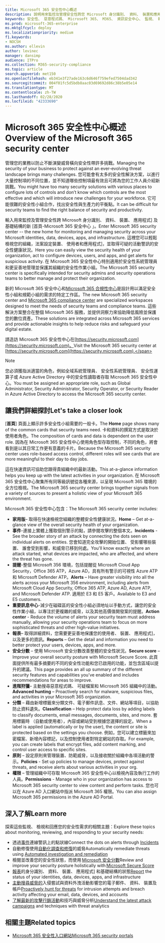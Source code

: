 ```yaml
---
title: Microsoft 365 安全性中心概述
description: 說明用來監控及管理安全性跨您 Microsoft 身分識別、 資料、 裝置和應用程式的新 [首頁。
keywords: 安全性、 惡意程式碼、 Microsoft 365、 M365、 資訊安全中心、 監視、 報表、 身分識別、 資料、 裝置、 應用程式
ms.prod: microsoft-365-enterprise
ms.mktglfcycl: deploy
ms.localizationpriority: medium
f1.keywords:
- NOCSH
ms.author: ellevin
author: levinec
manager: dansimp
audience: ITPro
ms.collection: M365-security-compliance
ms.topic: article
search.appverid: met150
ms.openlocfilehash: eb341e3f27ade163c6d646f759efed7504dad342
ms.sourcegitcommit: 004f01fc5d5bdb8aac03d69692d86c38b5e05e14
ms.translationtype: MT
ms.contentlocale: zh-TW
ms.lasthandoff: 02/28/2020
ms.locfileid: "42333690"
---
```

# <a name="overview-of-the-microsoft-365-security-center"></a><span data-ttu-id="604b1-104">Microsoft 365 安全性中心概述</span><span class="sxs-lookup"><span data-stu-id="604b1-104">Overview of the Microsoft 365 security center</span></span>

<span data-ttu-id="604b1-105">管理您的業務以防止不斷演變威脅橫向安全性帶許多挑戰。</span><span class="sxs-lookup"><span data-stu-id="604b1-105">Managing the security of your business to protect against an ever-evolving threat landscape brings many challenges.</span></span> <span data-ttu-id="604b1-106">您可能會有太多的安全性解決方案，以進行大量控制項的不同位置，並不知道哪些控制項最有效且可將為您的工作人員介紹新挑戰。</span><span class="sxs-lookup"><span data-stu-id="604b1-106">You might have too many security solutions with various places to configure lots of controls and don’t know which controls are the most effective and which will introduce new challenges for your workforce.</span></span> <span data-ttu-id="604b1-107">它可能很難的安全性小組合作，找出安全性與生產力的平衡點。</span><span class="sxs-lookup"><span data-stu-id="604b1-107">It can be difficult for security teams to find the right balance of security and productivity.</span></span>

<span data-ttu-id="604b1-108">輸入用來監控及管理安全性跨 Microsoft 身分識別、 資料、 裝置、 應用程式] 及基礎結構的新 [首頁-Microsoft 365 安全中心 」。</span><span class="sxs-lookup"><span data-stu-id="604b1-108">Enter Microsoft 365 security center -- the new home for monitoring and managing security across your Microsoft identities, data, devices, apps, and infrastructure.</span></span> <span data-ttu-id="604b1-109">這裡您可以輕鬆檢視您的組織，法案設定裝置、 使用者和應用程式]，並取得可疑的活動警訊的安全性健康狀況。</span><span class="sxs-lookup"><span data-stu-id="604b1-109">Here you can easily view the security health of your organization, act to configure devices, users, and apps, and get alerts for suspicious activity.</span></span> <span data-ttu-id="604b1-110">在 Microsoft 365 安全性中心特別適用於安全性系統管理員和更妥善地管理並保護其組織的安全性作業小組。</span><span class="sxs-lookup"><span data-stu-id="604b1-110">The Microsoft 365 security center is specifically intended for security admins and security operations teams to better manage and protect their organization.</span></span>

<span data-ttu-id="604b1-111">新的 Microsoft 365 安全中心和[Microsoft 365 合規性中心](https://docs.microsoft.com/microsoft-365/compliance/microsoft-365-compliance-center)是設計用以滿足安全性小組和規範小組的需求的特定工作區。</span><span class="sxs-lookup"><span data-stu-id="604b1-111">The new Microsoft 365 security center and [Microsoft 365 compliance center](https://docs.microsoft.com/microsoft-365/compliance/microsoft-365-compliance-center) are specialized workspaces designed to meet the needs of security teams and compliance teams.</span></span> <span data-ttu-id="604b1-112">這些解決方案整合在整個 Microsoft 365 服務，並提供洞察力來協助降低風險並保護您的數位資產。</span><span class="sxs-lookup"><span data-stu-id="604b1-112">These solutions are integrated across Microsoft 365 services and provide actionable insights to help reduce risks and safeguard your digital estate.</span></span>

<span data-ttu-id="604b1-113">請造訪 Microsoft 365 安全性中心在[https://security.microsoft.com](https://security.microsoft.com)。</span><span class="sxs-lookup"><span data-stu-id="604b1-113">Visit the Microsoft 365 security center at [https://security.microsoft.com](https://security.microsoft.com).</span></span> 

> [!NOTE]
> <span data-ttu-id="604b1-114">您必須獲指派適當的角色，例如全域系統管理員、 安全性系統管理員、 安全性運算子或 Azure Active Directory 中的安全性讀取者存取 Microsoft 365 安全性中心。</span><span class="sxs-lookup"><span data-stu-id="604b1-114">You must be assigned an appropriate role, such as Global Administrator, Security Administrator, Security Operator, or Security Reader in Azure Active Directory to access the Microsoft 365 security center.</span></span>


## <a name="lets-take-a-closer-look"></a><span data-ttu-id="604b1-115">讓我們詳細探討</span><span class="sxs-lookup"><span data-stu-id="604b1-115">Let's take a closer look</span></span>

<span data-ttu-id="604b1-116">[**首頁**] 頁面上顯示許多安全性小組需要的一般卡。</span><span class="sxs-lookup"><span data-stu-id="604b1-116">The **Home** page shows many of the common cards that security teams need.</span></span> <span data-ttu-id="604b1-117">卡和資料的撰寫方式是取決於使用者角色。</span><span class="sxs-lookup"><span data-stu-id="604b1-117">The composition of cards and data is dependent on the user role.</span></span> <span data-ttu-id="604b1-118">因為在 Microsoft 365 安全性中心使用角色型存取控制，不同的角色，將會看到是以其日常工作更有意義的卡片。</span><span class="sxs-lookup"><span data-stu-id="604b1-118">Because the Microsoft 365 security center uses role-based access control, different roles will see cards that are more meaningful to their day to day jobs.</span></span>  

<span data-ttu-id="604b1-119">這在快速資訊可協助您跟得貴組織中的最新活動。</span><span class="sxs-lookup"><span data-stu-id="604b1-119">This at-a-glance information helps you keep up with the latest activities in your organization.</span></span> <span data-ttu-id="604b1-120">在 Microsoft 365 安全性中心聚集所有同等級訊號從各種來源，以呈現 Microsoft 365 環境的全方位檢視。</span><span class="sxs-lookup"><span data-stu-id="604b1-120">The Microsoft 365 security center brings together signals from a variety of sources to present a holistic view of your Microsoft 365 environment.</span></span>

<span data-ttu-id="604b1-121">Microsoft 365 安全性中心包含：</span><span class="sxs-lookup"><span data-stu-id="604b1-121">The Microsoft 365 security center includes:</span></span>

* <span data-ttu-id="604b1-122">**家用版**– 取得在快速檢視您組織的整體安全性健康狀況。</span><span class="sxs-lookup"><span data-stu-id="604b1-122">**Home** – Get at-a-glance view of the overall security health of your organization.</span></span>
* <span data-ttu-id="604b1-123">**事件**-連接上實體上獲取個別警示的點，請參閱攻擊的整個本文。</span><span class="sxs-lookup"><span data-stu-id="604b1-123">**Incidents** - See the broader story of an attack by connecting the dots seen on individual alerts on entities.</span></span> <span data-ttu-id="604b1-124">您會知道完全攻擊的開始位置、 受影響哪些裝置、 誰會受到影響，和威脅已移到何處。</span><span class="sxs-lookup"><span data-stu-id="604b1-124">You'll know exactly where an attack started, what devices are impacted, who are affected, and where the threat has gone.</span></span>
* <span data-ttu-id="604b1-125">**提醒**-整個 Microsoft 356 環境，包括提醒從 Microsoft Cloud App Security，Office 365 ATP，Azure AD，具有所有警示的可視性 Azure ATP 和 Microsoft Defender ATP。</span><span class="sxs-lookup"><span data-stu-id="604b1-125">**Alerts** – Have greater visibility into all the alerts across your Microsoft 356 environment, including alerts from Microsoft Cloud App Security, Office 365 ATP, Azure AD, Azure ATP, and Microsoft Defender ATP.</span></span> <span data-ttu-id="604b1-126">適用於 E3 和 E5 客戶。</span><span class="sxs-lookup"><span data-stu-id="604b1-126">Available to E3 and E5 customers.</span></span>  
* <span data-ttu-id="604b1-127">**重要訊息中心**-減少在磁碟區的安全性小組必須地址以手動方式，讓您的安全性作業小組，以專注於更複雜的威脅，以及其他高價值開發案的提醒。</span><span class="sxs-lookup"><span data-stu-id="604b1-127">**Action center** - Reduce the volume of alerts your security team must address manually, allowing your security operations team to focus on more sophisticated threats and other high-value initiatives.</span></span>
* <span data-ttu-id="604b1-128">**報表**– 取得詳細資料，您需要更妥善地保護您的使用者、 裝置、 應用程式]，以及更多的資訊。</span><span class="sxs-lookup"><span data-stu-id="604b1-128">**Reports** – Get the detail and information you need to better protect your users, devices, apps, and more.</span></span>
* <span data-ttu-id="604b1-129">**安全分數** – 使用 Microsoft 安全分數改善整體的安全性狀況。</span><span class="sxs-lookup"><span data-stu-id="604b1-129">**Secure score** – Improve your overall security posture with Microsoft Secure Score.</span></span> <span data-ttu-id="604b1-130">此頁面提供所有最多摘要的不同的安全性功能和您已啟用的功能，並包含區域以提升的建議。</span><span class="sxs-lookup"><span data-stu-id="604b1-130">This page provides an all up summary of the different security features and capabilities you’ve enabled and includes recommendations for areas to improve.</span></span>
* <span data-ttu-id="604b1-131">**進階狩獵**– 主動搜尋惡意程式碼、 可疑檔案和 Microsoft 365 組織中的活動。</span><span class="sxs-lookup"><span data-stu-id="604b1-131">**Advanced hunting** – Proactively search for malware, suspicious files, and activities in your Microsoft 365 organization.</span></span>
* <span data-ttu-id="604b1-132">**分類** – 藉由新增標籤來分類文件、電子郵件訊息、文件、網站等項目，以協助防止資料遺失。</span><span class="sxs-lookup"><span data-stu-id="604b1-132">**Classification** – Help protect data loss by adding labels to classify documents, email messages, documents, sites, and more.</span></span> <span data-ttu-id="604b1-133">套用標籤時 （自動或使用者），內容或網站受到根據您選擇的設定。</span><span class="sxs-lookup"><span data-stu-id="604b1-133">When a label is applied (automatically or by the user), the content or site is protected based on the settings you choose.</span></span> <span data-ttu-id="604b1-134">例如，您可以建立標籤來加密檔案、新增內容標記，以及控制使用者對特定網站的存取。</span><span class="sxs-lookup"><span data-stu-id="604b1-134">For example, you can create labels that encrypt files, add content marking, and control user access to specific sites.</span></span>
* <span data-ttu-id="604b1-135">**原則** – 設定原則來管理裝置、防範威脅，以及接收關於組織中各項活動的警示。</span><span class="sxs-lookup"><span data-stu-id="604b1-135">**Policies** - Set up policies to manage devices, protect against threats, and receive alerts about various activities in your org.</span></span>
* <span data-ttu-id="604b1-136">**權限** – 管理組織中可存取 Microsoft 365 安全性中心以檢視內容及執行工作的人員。</span><span class="sxs-lookup"><span data-stu-id="604b1-136">**Permissions** - Manage who in your organization has access to Microsoft 365 security center to view content and perform tasks.</span></span> <span data-ttu-id="604b1-137">您也可以在 Azure AD 入口網站中指派 Microsoft 365 權限。</span><span class="sxs-lookup"><span data-stu-id="604b1-137">You can also assign Microsoft 365 permissions in the Azure AD Portal.</span></span>

## <a name="learn-more"></a><span data-ttu-id="604b1-138">深入了解</span><span class="sxs-lookup"><span data-stu-id="604b1-138">Learn more</span></span> 

<span data-ttu-id="604b1-139">探索這些監視、 檢視和回應您的安全性需求的相關主題：</span><span class="sxs-lookup"><span data-stu-id="604b1-139">Explore these topics about monitoring, reviewing, and responding to your security needs:</span></span>
- <span data-ttu-id="604b1-140">透過[事件](incident-queue.md)連線警訊上的點狀線</span><span class="sxs-lookup"><span data-stu-id="604b1-140">Connect the dots on alerts through [Incidents](incident-queue.md)</span></span>
- <span data-ttu-id="604b1-141">自動修復使用[自動化調查和修復](mtp-autoir.md)的威脅</span><span class="sxs-lookup"><span data-stu-id="604b1-141">Automatically remediate threats using [Automated investigation and remediation](mtp-autoir.md)</span></span>
- <span data-ttu-id="604b1-142">檢閱並改善您的安全性狀態，而使用 [Microsoft 安全分數](microsoft-secure-score.md)</span><span class="sxs-lookup"><span data-stu-id="604b1-142">Review and improve your security posture holistically with [Microsoft Secure Score](microsoft-secure-score.md)</span></span>
- <span data-ttu-id="604b1-143">[報表](monitoring-and-reporting.md)的身分識別、 資料、 裝置、 應用程式] 和基礎結構的狀態</span><span class="sxs-lookup"><span data-stu-id="604b1-143">[Report](monitoring-and-reporting.md) the status of your identities, data, devices, apps, and infrastructure</span></span>
- <span data-ttu-id="604b1-144">[主動搜尋威脅的](advanced-hunting-overview.md)入侵嘗試與資料外洩活動影響您的電子郵件、 資料、 裝置及帳戶</span><span class="sxs-lookup"><span data-stu-id="604b1-144">[Proactively hunt for threats](advanced-hunting-overview.md) for intrusion attempts and breach activity affecting your email, data, devices, and accounts</span></span>
- <span data-ttu-id="604b1-145">[了解最新的攻擊行銷活動](latest-attack-campaigns.md)和技巧與威脅分析</span><span class="sxs-lookup"><span data-stu-id="604b1-145">[Understand the latest attack campaigns](latest-attack-campaigns.md) and techniques with threat analytics</span></span>

## <a name="related-topics"></a><span data-ttu-id="604b1-146">相關主題</span><span class="sxs-lookup"><span data-stu-id="604b1-146">Related topics</span></span>
- [<span data-ttu-id="604b1-147">Microsoft 365 安全性入口網站</span><span class="sxs-lookup"><span data-stu-id="604b1-147">Microsoft 365 security portals</span></span>](portals.md)
